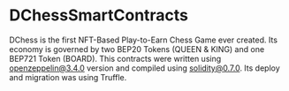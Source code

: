 # DChessSmartContracts

DChess is the first NFT-Based Play-to-Earn Chess Game ever created. Its economy is governed by two BEP20 Tokens (QUEEN & KING) and one BEP721 Token (BOARD). This contracts were written using openzeppelin@3.4.0 version and compiled using solidity@0.7.0. Its deploy and migration was using Truffle.
